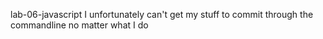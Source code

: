  lab-06-javascript
I unfortunately can't get my stuff to commit through the commandline no matter what I do

